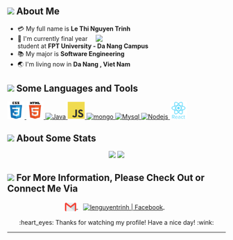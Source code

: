 ## <img src="https://raw.githubusercontent.com/nixin72/nixin72/master/wave.gif" width="50px"></img> About Me

- :credit_card: My full name is **Le Thi Nguyen Trinh** <img src="https://monophy.com/media/du3J3cXyzhj75IOgvA/monophy.gif" width="300" align="right"/>
- :school: I'm currently final year student at **FPT University - Da Nang Campus**
- :books: My major is **Software Engineering**
- :earth_asia: I'm living now in **Da Nang , Viet Nam**

## <img src="https://media2.giphy.com/media/QssGEmpkyEOhBCb7e1/giphy.gif?cid=ecf05e47a0n3gi1bfqntqmob8g9aid1oyj2wr3ds3mg700bl&rid=giphy.gif" width="50px"> Some Languages and Tools

<p align="left">
  <a href="https://www.w3schools.com/css/" target="_blank" title ="CSS">
        <img src="https://raw.githubusercontent.com/devicons/devicon/master/icons/css3/css3-original-wordmark.svg"
            alt="css3" width="40" height="40" /> </a>
  <a href="https://www.w3.org/html/" target="_blank" title ="html"> <img
            src="https://raw.githubusercontent.com/devicons/devicon/master/icons/html5/html5-original-wordmark.svg"
            alt="html5" width="40" height="40" />
            </a>
  <a href="https://www.w3schools.com/java/" target="_blank" title ="Java"> <img
            src="https://encrypted-tbn0.gstatic.com/images?q=tbn:ANd9GcTRBTnBcdWEV6jc5yglcwMbKA-7WZU617x87yAZExQV8A&s"
            alt="Java" width="40" height="40" /> 
             </a>
  <a href="https://developer.mozilla.org/en-US/docs/Web/JavaScript" target="_blank" title ="JavaScript"> <img
            src="https://raw.githubusercontent.com/devicons/devicon/master/icons/javascript/javascript-original.svg"
            alt="javascript" width="40" height="40" /> 
  <a href="https://www.mongodb.com/" target="_blank" title ="Mongo"> <img
            src="https://cdn.holistics.io/landing/other_data_sources/mongodb.png"
            alt="mongo" width="40" height="40" /> </a></a>
              <a href="https://dev.mysql.com/doc/refman/8.3/en/" target="_blank" title ="Mysql"> <img
            src="https://seeklogo.com/images/M/mysql-logo-B4943FE6DD-seeklogo.com.png"
            alt="Mysql" width="40" height="40" />
             </a>
            </a>
              <a href="https://nodejs.org/en" target="_blank" title ="Nodejs"> <img
            src="https://encrypted-tbn0.gstatic.com/images?q=tbn:ANd9GcT3jmdiVMjhbim5UOGK_qk0nUCqA9NBngDLCxHFyeDOSQ&s"
            alt="Nodejs" width="40" height="40" /> </a>
            </a>
  <a href="https://reactjs.org/" target="_blank" title ="React.js"> <img
            src="https://raw.githubusercontent.com/devicons/devicon/master/icons/react/react-original-wordmark.svg"
            alt="react" width="40" height="40" /> </a>
  
</p>

## <img src="https://media0.giphy.com/media/cNZqrH5IzOG0xrlWks/giphy.gif?cid=ecf05e47map255q427en9uprqc1sb0unjq5k4fnqg5pmhhs4&rid=giphy.gif&ct=s" width="50px"> About Some Stats

<div align="center">
  <img src="http://github-readme-streak-stats.herokuapp.com?user=lenguyentrinh&theme=algolia&background=0d1117&hide_border=true" />
  <img src="https://activity-graph.herokuapp.com/graph?username=lenguyentrinh&theme=react-dark"/>
</div>

## <img src='https://raw.githubusercontent.com/ShahriarShafin/ShahriarShafin/main/Assets/handshake.gif' width="80px"> For More Information, Please Check Out or Connect Me Via

<p align="center">
  <a href="mailto:lethiguyentrinh.work@gmail.com" >
    <img align="center" alt="lenguyentrinh | Gmail" width="26px" src="https://github.com/SatYu26/SatYu26/blob/master/Assets/Gmail.svg" />
  </a> &nbsp;&nbsp;
  
  
  <a href="https://www.facebook.com/lethinguyentrinh2002" target="_blank">
      <img align="center" alt="lenguyentrinh | Facebook" width="24px" src="https://upload.wikimedia.org/wikipedia/en/thumb/0/04/Facebook_f_logo_%282021%29.svg/100px-Facebook_f_logo_%282021%29.svg.png" />
  </a> &nbsp;&nbsp;
  
<p>

<div align="center">
  :heart_eyes: Thanks for watching my profile! Have a nice day! :wink: <br/>
</div>

---
